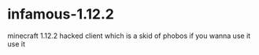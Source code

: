# infamous-1.12.2
minecraft 1.12.2 hacked client which is a skid of phobos if you wanna use it use it
